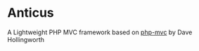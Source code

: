 # Anticus
A Lightweight PHP MVC framework based on [php-mvc](https://github.com/daveh/php-mvc) by Dave Hollingworth
